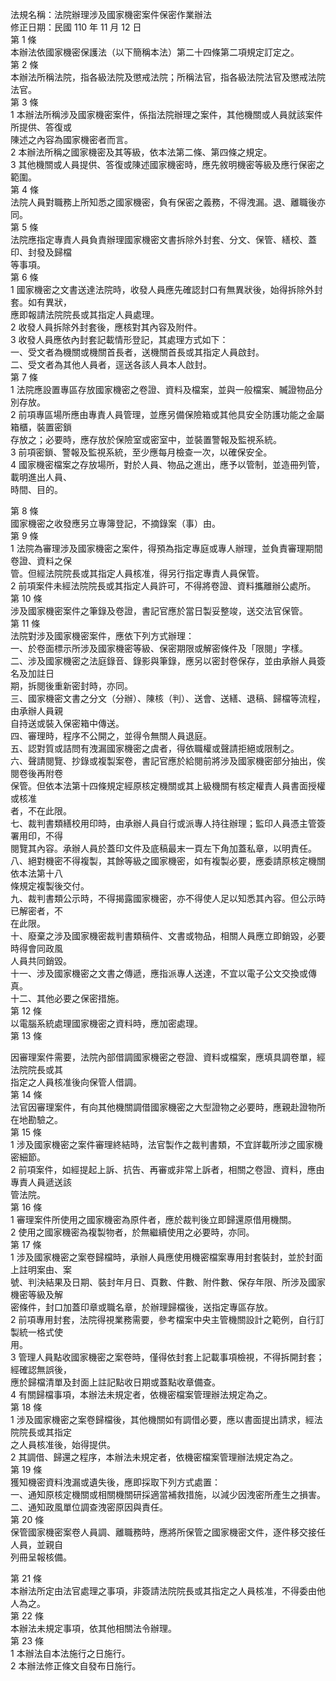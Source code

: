 法規名稱：法院辦理涉及國家機密案件保密作業辦法  
修正日期：民國 110 年 11 月 12 日  
第 1 條  
本辦法依國家機密保護法（以下簡稱本法）第二十四條第二項規定訂定之。  
第 2 條  
本辦法所稱法院，指各級法院及懲戒法院；所稱法官，指各級法院法官及懲戒法院法官。  
第 3 條  
1 本辦法所稱涉及國家機密案件，係指法院辦理之案件，其他機關或人員就該案件所提供、答復或  
陳述之內容為國家機密者而言。  
2 本辦法所稱之國家機密及其等級，依本法第二條、第四條之規定。  
3 其他機關或人員提供、答復或陳述國家機密時，應先敘明機密等級及應行保密之範圍。  
第 4 條  
法院人員對職務上所知悉之國家機密，負有保密之義務，不得洩漏。退、離職後亦同。  
第 5 條  
法院應指定專責人員負責辦理國家機密文書拆除外封套、分文、保管、繕校、蓋印、封發及歸檔  
等事項。  
第 6 條  
1 國家機密之文書送達法院時，收發人員應先確認封口有無異狀後，始得拆除外封套。如有異狀，  
應即報請法院院長或其指定人員處理。  
2 收發人員拆除外封套後，應核對其內容及附件。  
3 收發人員應依內封套記載情形登記，其處理方式如下：  
一、受文者為機關或機關首長者，送機關首長或其指定人員啟封。  
二、受文者為其他人員者，逕送各該人員本人啟封。  
第 7 條  
1 法院應設置專區存放國家機密之卷證、資料及檔案，並與一般檔案、贓證物品分別存放。  
2 前項專區場所應由專責人員管理，並應另備保險箱或其他具安全防護功能之金屬箱櫃，裝置密鎖  
存放之；必要時，應存放於保險室或密室中，並裝置警報及監視系統。  
3 前項密鎖、警報及監視系統，至少應每月檢查一次，以確保安全。  
4 國家機密檔案之存放場所，對於人員、物品之進出，應予以管制，並造冊列管，載明進出人員、  
時間、目的。  


第 8 條  
國家機密之收發應另立專簿登記，不摘錄案（事）由。  
第 9 條  
1 法院為審理涉及國家機密之案件，得預為指定專庭或專人辦理，並負責審理期間卷證、資料之保  
管。但經法院院長或其指定人員核准，得另行指定專責人員保管。  
2 前項案件未經法院院長或其指定人員許可，不得將卷證、資料攜離辦公處所。  
第 10 條  
涉及國家機密案件之筆錄及卷證，書記官應於當日製妥整竣，送交法官保管。  
第 11 條  
法院對涉及國家機密案件，應依下列方式辦理：  
一、於卷面標示所涉及國家機密等級、保密期限或解密條件及「限閱」字樣。  
二、涉及國家機密之法庭錄音、錄影與筆錄，應另以密封卷保存，並由承辦人員簽名及加註日  
期，拆閱後重新密封時，亦同。  
三、國家機密文書之分文（分辦）、陳核（判）、送會、送繕、退稿、歸檔等流程，由承辦人員親  
自持送或裝入保密箱中傳送。  
四、審理時，程序不公開之，並得令無關人員退庭。  
五、認對質或詰問有洩漏國家機密之虞者，得依職權或聲請拒絕或限制之。  
六、聲請閱覽、抄錄或複製案卷，書記官應於給閱前將涉及國家機密部分抽出，俟閱卷後再附卷  
保管。但依本法第十四條規定經原核定機關或其上級機關有核定權責人員書面授權或核准  
者，不在此限。  
七、裁判書類繕校用印時，由承辦人員自行或派專人持往辦理；監印人員憑主管簽署用印，不得  
閱覽其內容。承辦人員於蓋印文件及底稿最末一頁左下角加蓋私章，以明責任。  
八、絕對機密不得複製，其餘等級之國家機密，如有複製必要，應委請原核定機關依本法第十八  
條規定複製後交付。  
九、裁判書類公示時，不得揭露國家機密，亦不得使人足以知悉其內容。但公示時已解密者，不  
在此限。  
十、廢棄之涉及國家機密裁判書類稿件、文書或物品，相關人員應立即銷毀，必要時得會同政風  
人員共同銷毀。  
十一、涉及國家機密之文書之傳遞，應指派專人送達，不宜以電子公文交換或傳真。  
十二、其他必要之保密措施。  
第 12 條  
以電腦系統處理國家機密之資料時，應加密處理。  
第 13 條  


因審理案件需要，法院內部借調國家機密之卷證、資料或檔案，應填具調卷單，經法院院長或其  
指定之人員核准後向保管人借調。  
第 14 條  
法官因審理案件，有向其他機關調借國家機密之大型證物之必要時，應親赴證物所在地勘驗之。  
第 15 條  
1 涉及國家機密之案件審理終結時，法官製作之裁判書類，不宜詳載所涉之國家機密細節。  
2 前項案件，如經提起上訴、抗告、再審或非常上訴者，相關之卷證、資料，應由專責人員遞送該  
管法院。  
第 16 條  
1 審理案件所使用之國家機密為原件者，應於裁判後立即歸還原借用機關。  
2 使用之國家機密為複製物者，於無繼續使用之必要時，亦同。  
第 17 條  
1 涉及國家機密之案卷歸檔時，承辦人員應使用機密檔案專用封套裝封，並於封面上註明案由、案  
號、判決結果及日期、裝封年月日、頁數、件數、附件數、保存年限、所涉及國家機密等級及解  
密條件，封口加蓋印章或職名章，於辦理歸檔後，送指定專區存放。  
2 前項專用封套，法院得視業務需要，參考檔案中央主管機關設計之範例，自行訂製統一格式使  
用。  
3 管理人員點收國家機密之案卷時，僅得依封套上記載事項檢視，不得拆開封套；經確認無誤後，  
應於歸檔清單及封面上註記點收日期或蓋點收章備查。  
4 有關歸檔事項，本辦法未規定者，依機密檔案管理辦法規定為之。  
第 18 條  
1 涉及國家機密之案卷歸檔後，其他機關如有調借必要，應以書面提出請求，經法院院長或其指定  
之人員核准後，始得提供。  
2 其調借、歸還之程序，本辦法未規定者，依機密檔案管理辦法規定為之。  
第 19 條  
獲知機密資料洩漏或遺失後，應即採取下列方式處置：  
一、通知原核定機關或相關機關研採適當補救措施，以減少因洩密所產生之損害。  
二、通知政風單位調查洩密原因與責任。  
第 20 條  
保管國家機密案卷人員調、離職務時，應將所保管之國家機密文件，逐件移交接任人員，並親自  
列冊呈報核備。  


第 21 條  
本辦法所定由法官處理之事項，非簽請法院院長或其指定之人員核准，不得委由他人為之。  
第 22 條  
本辦法未規定事項，依其他相關法令辦理。  
第 23 條  
1 本辦法自本法施行之日施行。  
2 本辦法修正條文自發布日施行。  


